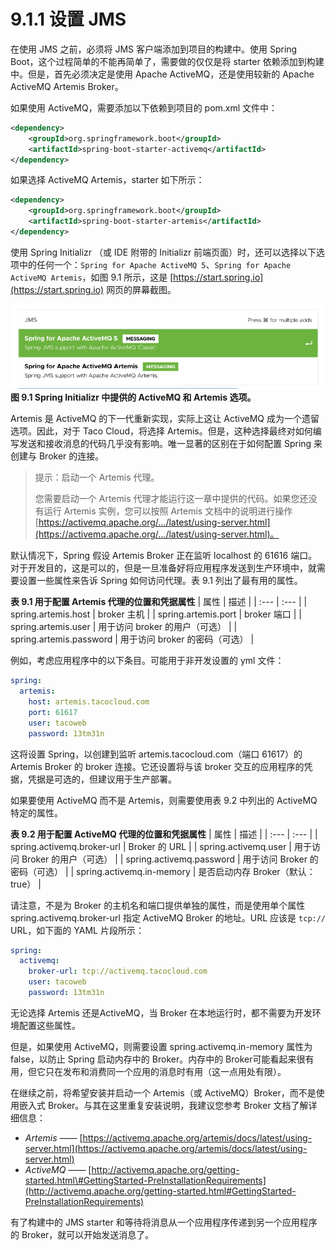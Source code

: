 # 9.1.1 设置 JMS

在使用 JMS 之前，必须将 JMS 客户端添加到项目的构建中。使用 Spring Boot，这个过程简单的不能再简单了，需要做的仅仅是将 starter 依赖添加到构建中。但是，首先必须决定是使用 Apache ActiveMQ，还是使用较新的 Apache ActiveMQ Artemis Broker。

如果使用 ActiveMQ，需要添加以下依赖到项目的 pom.xml 文件中：

```xml
<dependency>
    <groupId>org.springframework.boot</groupId>
    <artifactId>spring-boot-starter-activemq</artifactId>
</dependency>
```

如果选择 ActiveMQ Artemis，starter 如下所示：

```xml
<dependency>
    <groupId>org.springframework.boot</groupId>
    <artifactId>spring-boot-starter-artemis</artifactId>
</dependency>
```

使用 Spring Initializr （或 IDE 附带的 Initializr 前端页面）时，还可以选择以下选项中的任何一个：`Spring for
Apache ActiveMQ 5`、`Spring for Apache ActiveMQ Artemis`，如图 9.1 所示，这是 [https://start.spring.io](https://start.spring.io) 网页的屏幕截图。

![](../../assets/9.1.png)
**图 9.1 Spring Initializr 中提供的 ActiveMQ 和 Artemis 选项。** <br/>

Artemis 是 ActiveMQ 的下一代重新实现，实际上这让 ActiveMQ 成为一个遗留选项。因此，对于 Taco Cloud，将选择 Artemis。但是，这种选择最终对如何编写发送和接收消息的代码几乎没有影响。唯一显著的区别在于如何配置 Spring 来创建与 Broker 的连接。

>提示：启动一个 Artemis 代理。 
>
>您需要启动一个 Artemis 代理才能运行这一章中提供的代码。如果您还没有运行 Artemis 实例，您可以按照 Artemis 文档中的说明进行操作 [https://activemq.apache.org/.../latest/using-server.html](https://activemq.apache.org/.../latest/using-server.html)。

默认情况下，Spring 假设 Artemis Broker 正在监听 localhost 的 61616 端口。对于开发目的，这是可以的，但是一旦准备好将应用程序发送到生产环境中，就需要设置一些属性来告诉 Spring 如何访问代理。表 9.1 列出了最有用的属性。

**表 9.1 用于配置 Artemis 代理的位置和凭据属性**
| 属性 | 描述 |
| :--- | :--- |
| spring.artemis.host | broker 主机 |
| spring.artemis.port | broker 端口 |
| spring.artemis.user | 用于访问 broker 的用户（可选） |
| spring.artemis.password | 用于访问 broker 的密码（可选） |

例如，考虑应用程序中的以下条目。可能用于非开发设置的 yml 文件：

```yaml
spring:
  artemis:
    host: artemis.tacocloud.com
    port: 61617
    user: tacoweb
    password: 13tm31n
```

这将设置 Spring，以创建到监听 artemis.tacocloud.com（端口 61617）的 Artemis Broker 的 broker 连接。它还设置将与该 broker 交互的应用程序的凭据，凭据是可选的，但建议用于生产部署。

如果要使用 ActiveMQ 而不是 Artemis，则需要使用表 9.2 中列出的 ActiveMQ 特定的属性。

**表 9.2 用于配置 ActiveMQ 代理的位置和凭据属性**
| 属性 | 描述 |
| :--- | :--- |
| spring.activemq.broker-url | Broker 的 URL |
| spring.activemq.user | 用于访问 Broker 的用户（可选） |
| spring.activemq.password | 用于访问 Broker 的密码（可选） |
| spring.activemq.in-memory | 是否启动内存 Broker（默认：true） |

请注意，不是为 Broker 的主机名和端口提供单独的属性，而是使用单个属性 spring.activemq.broker-url 指定 ActiveMQ Broker 的地址。URL 应该是 `tcp://` URL，如下面的 YAML 片段所示：

```yaml
spring:
  activemq:
    broker-url: tcp://activemq.tacocloud.com
    user: tacoweb
    password: 13tm31n
```

无论选择 Artemis 还是ActiveMQ，当 Broker 在本地运行时，都不需要为开发环境配置这些属性。

但是，如果使用 ActiveMQ，则需要设置 spring.activemq.in-memory 属性为 false，以防止 Spring 启动内存中的 Broker。内存中的 Broker可能看起来很有用，但它只在发布和消费同一个应用的消息时有用（这一点用处有限）。

在继续之前，将希望安装并启动一个 Artemis（或 ActiveMQ）Broker，而不是使用嵌入式 Broker。与其在这里重复安装说明，我建议您参考 Broker 文档了解详细信息：

* _Artemis_ —— [https://activemq.apache.org/artemis/docs/latest/using-server.html](https://activemq.apache.org/artemis/docs/latest/using-server.html)
* _ActiveMQ_ —— [http://activemq.apache.org/getting-started.html\#GettingStarted-PreInstallationRequirements](http://activemq.apache.org/getting-started.html#GettingStarted-PreInstallationRequirements)

有了构建中的 JMS starter 和等待将消息从一个应用程序传递到另一个应用程序的 Broker，就可以开始发送消息了。

